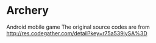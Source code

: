 # Archery
Android mobile game
The original source codes are from http://res.codegather.com/detail?key=r75a539iySA%3D

